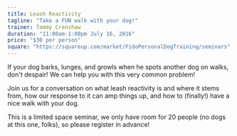 ```yaml
---
title: Leash Reactivity
tagline: "Take a FUN walk with your dog!"
trainer: Tammy Crenshaw
duration: "11:00am-1:00pm July 16, 2016"
price: "$30 per person"
square: "https://squareup.com/market/FidoPersonalDogTraining/seminars"
---
```


If your dog barks, lunges, and growls when he spots another dog on walks, don't despair! We can help you with this
very common problem! 

Join us for a conversation on what leash reactivity is and where it stems from, how our response to it can amp things
up, and how to (finally!) have a nice walk with your dog. 

This is a limited space seminar, we only have room for 20 people (no dogs at this one, folks), so please register in advance!
